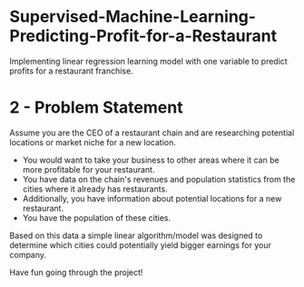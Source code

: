 # Supervised-Machine-Learning-Predicting-Profit-for-a-Restaurant
Implementing linear regression learning model with one variable to predict profits for a restaurant franchise.

# 2 -  Problem Statement
Assume you are the CEO of a restaurant chain and are researching potential locations or market niche for a new location.
- You would want to take your business to other areas where it can be more profitable for your restaurant.
- You have data on the chain's revenues and population statistics from the cities where it already has restaurants.
- Additionally, you have information about potential locations for a new restaurant.
- You have the population of these cities.

Based on this data a simple linear algorithm/model was designed to determine which cities could potentially yield bigger earnings for your company.

Have fun going through the project!
